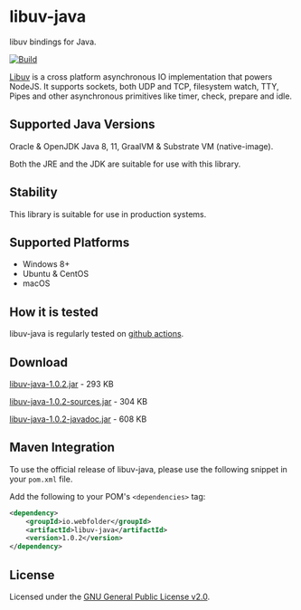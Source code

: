 # libuv-java

libuv bindings for Java.

[![Build](https://github.com/webfolderio/libuv-java/workflows/libuv-java/badge.svg)](https://github.com/webfolderio/libuv-java/actions?query=workflow%3Alibuv-java)

[Libuv](https://github.com/libuv/libuv) is a cross platform asynchronous IO implementation that powers NodeJS. It supports sockets, both UDP and TCP, filesystem watch, TTY, 
Pipes and other asynchronous primitives like timer, check, prepare and idle.

Supported Java Versions
-----------------------

Oracle & OpenJDK Java 8, 11, GraalVM & Substrate VM (native-image).

Both the JRE and the JDK are suitable for use with this library.

Stability
---------
This library is suitable for use in production systems.

Supported Platforms
-------------------
* Windows 8+
* Ubuntu & CentOS
* macOS

How it is tested
----------------
libuv-java is regularly tested on [github actions](https://github.com/webfolderio/libuv-java/actions?query=workflow%3Alibuv-java).

Download
--------

[libuv-java-1.0.2.jar](https://repo1.maven.org/maven2/io/webfolder/libuv-java/1.0.2/libuv-java-1.0.2.jar) - 293 KB

[libuv-java-1.0.2-sources.jar](https://repo1.maven.org/maven2/io/webfolder/libuv-java/1.0.2/libuv-java-1.0.2-sources.jar) - 304 KB

[libuv-java-1.0.2-javadoc.jar](https://repo1.maven.org/maven2/io/webfolder/libuv-java/1.0.2/libuv-java-1.0.2-javadoc.jar) - 608 KB

Maven Integration
-----------------

To use the official release of libuv-java, please use the following snippet in your `pom.xml` file.

Add the following to your POM's `<dependencies>` tag:

```xml
<dependency>
    <groupId>io.webfolder</groupId>
    <artifactId>libuv-java</artifactId>
    <version>1.0.2</version>
</dependency>
```

License
-------
Licensed under the [GNU General Public License v2.0](https://github.com/webfolderio/libuv-java/blob/master/LICENSE).
